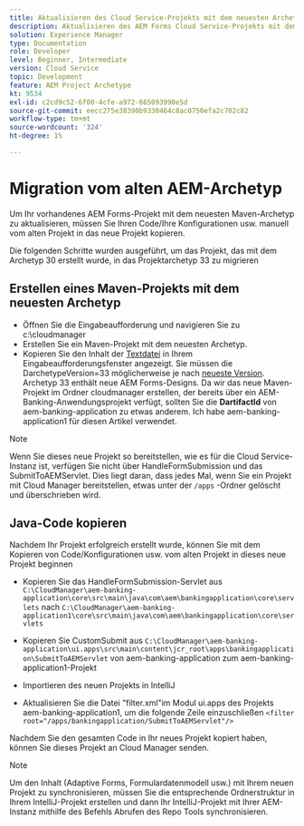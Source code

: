 ```yaml
---
title: Aktualisieren des Cloud Service-Projekts mit dem neuesten Archetyp
description: Aktualisieren des AEM Forms Cloud Service-Projekts mit dem neuesten Archetyp
solution: Experience Manager
type: Documentation
role: Developer
level: Beginner, Intermediate
version: Cloud Service
topic: Development
feature: AEM Project Archetype
kt: 9534
exl-id: c2cd9c52-6f00-4cfe-a972-665093990e5d
source-git-commit: eecc275e38390b9330464c8ac0750efa2c702c82
workflow-type: tm+mt
source-wordcount: '324'
ht-degree: 1%

---
```


# Migration vom alten AEM-Archetyp

Um Ihr vorhandenes AEM Forms-Projekt mit dem neuesten Maven-Archetyp zu aktualisieren, müssen Sie Ihren Code/Ihre Konfigurationen usw. manuell vom alten Projekt in das neue Projekt kopieren.

Die folgenden Schritte wurden ausgeführt, um das Projekt, das mit dem Archetyp 30 erstellt wurde, in das Projektarchetyp 33 zu migrieren

## Erstellen eines Maven-Projekts mit dem neuesten Archetyp

* Öffnen Sie die Eingabeaufforderung und navigieren Sie zu c:\cloudmanager
* Erstellen Sie ein Maven-Projekt mit dem neuesten Archetyp.
* Kopieren Sie den Inhalt der [Textdatei](assets/creating-maven-project.txt) in Ihrem Eingabeaufforderungsfenster angezeigt. Sie müssen die DarchetypeVersion=33 möglicherweise je nach [neueste Version](https://github.com/adobe/aem-project-archetype/releases). Archetyp 33 enthält neue AEM Forms-Designs.
Da wir das neue Maven-Projekt im Ordner cloudmanager erstellen, der bereits über ein AEM-Banking-Anwendungsprojekt verfügt, sollten Sie die **DartifactId** von aem-banking-application zu etwas anderem. Ich habe aem-banking-application1 für diesen Artikel verwendet.

>[!NOTE]
>
>Wenn Sie dieses neue Projekt so bereitstellen, wie es für die Cloud Service-Instanz ist, verfügen Sie nicht über HandleFormSubmission und das SubmitToAEMServlet. Dies liegt daran, dass jedes Mal, wenn Sie ein Projekt mit Cloud Manager bereitstellen, etwas unter der `/apps` -Ordner gelöscht und überschrieben wird.

## Java-Code kopieren

Nachdem Ihr Projekt erfolgreich erstellt wurde, können Sie mit dem Kopieren von Code/Konfigurationen usw. vom alten Projekt in dieses neue Projekt beginnen

* Kopieren Sie das HandleFormSubmission-Servlet aus ```C:\CloudManager\aem-banking-application\core\src\main\java\com\aem\bankingapplication\core\servlets```
nach
  ```C:\CloudManager\aem-banking-application1\core\src\main\java\com\aem\bankingapplication\core\servlets```

* Kopieren Sie CustomSubmit aus
  ```C:\CloudManager\aem-banking-application\ui.apps\src\main\content\jcr_root\apps\bankingapplication\SubmitToAEMServlet``` von aem-banking-application zum aem-banking-application1-Projekt

* Importieren des neuen Projekts in IntelliJ

* Aktualisieren Sie die Datei &quot;filter.xml&quot;im Modul ui.apps des Projekts aem-banking-application1, um die folgende Zeile einzuschließen
  ```<filter root="/apps/bankingapplication/SubmitToAEMServlet"/>```

Nachdem Sie den gesamten Code in Ihr neues Projekt kopiert haben, können Sie dieses Projekt an Cloud Manager senden.

>[!NOTE]
>
>Um den Inhalt (Adaptive Forms, Formulardatenmodell usw.) mit Ihrem neuen Projekt zu synchronisieren, müssen Sie die entsprechende Ordnerstruktur in Ihrem IntelliJ-Projekt erstellen und dann Ihr IntelliJ-Projekt mit Ihrer AEM-Instanz mithilfe des Befehls Abrufen des Repo Tools synchronisieren.
